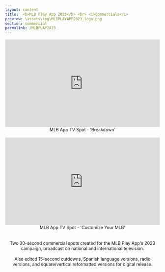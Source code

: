 ```yaml
---
layout: content
title:  <b>MLB Play App 2023</b> <br> <i>Commercials</i>
preview: \assets\img\MLBPLAYAPP2023_logo.png
section: commercial
permalink: /MLBPLAY2023
---
```



<center><body>
<div style="padding:56.25% 0 0 0;position:relative;"><iframe src="https://player.vimeo.com/video/819288350?h=5d406d9e17&badge=0&autopause=0&player_id=0&app_id=58479/embed" allow="autoplay; fullscreen; picture-in-picture" allowfullscreen frameborder="0" style="position:absolute;top:0;left:0;width:100%;height:100%;"></iframe></div>
MLB App TV Spot - 'Breakdown'
<!-- <iframe src="https://player.vimeo.com/video/819288808?h=b3dd293bdf" width="640" height="360" frameborder="0" allow="autoplay; fullscreen; picture-in-picture" allowfullscreen></iframe></body></center> -->
<br>
<br>
<div style="padding:56.25% 0 0 0;position:relative;"><iframe src="https://player.vimeo.com/video/819288808?h=b3dd293bdf&amp;badge=0&amp;autopause=0&amp;player_id=0&amp;app_id=58479" frameborder="0" allow="autoplay; fullscreen; picture-in-picture" allowfullscreen style="position:absolute;top:0;left:0;width:100%;height:100%;" title="MLB App TV Spot - &amp;#039;Customize Your MLB&amp;#039;"></iframe></div><script src="https://player.vimeo.com/api/player.js"></script>
MLB App TV Spot - 'Customize Your MLB' 
<br>
<br>
<br>
Two 30-second commercial spots created for the MLB Play App's 2023 campaign, broadcast on national and international television. <br> <br>
Also edited 15-second cutdowns, Spanish language versions, radio versions, and square/vertical reformatted versions for digital release. 
</body></center>


